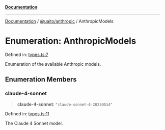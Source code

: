 [**Documentation**](../../../README.md)

***

[Documentation](../../../README.md) / [@uaito/anthropic](../README.md) / AnthropicModels

# Enumeration: AnthropicModels

Defined in: [types.ts:7](https://github.com/elribonazo/uaito/blob/c5e0764fa2080732da4f0526013c776c67e45bf1/packages/anthropic/src/types.ts#L7)

Enumeration of the available Anthropic models.

## Enumeration Members

### claude-4-sonnet

> **claude-4-sonnet**: `"claude-sonnet-4-20250514"`

Defined in: [types.ts:11](https://github.com/elribonazo/uaito/blob/c5e0764fa2080732da4f0526013c776c67e45bf1/packages/anthropic/src/types.ts#L11)

The Claude 4 Sonnet model.
